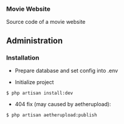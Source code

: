 ### Movie Website

Source code of a movie website

## Administration

### Installation
- Prepare database and set config into .env

- Initialize project
```
$ php artisan install:dev
```
- 404 fix (may caused by aetherupload): 
```
$ php artisan aetherupload:publish
```
